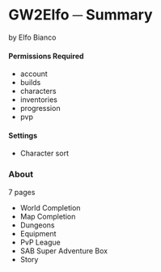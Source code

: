 # GW2Elfo ─ Summary
by Elfo Bianco

#### Permissions Required
* account
* builds
* characters
* inventories
* progression
* pvp

#### Settings
* Character sort

### About
7 pages
* World Completion
* Map Completion
* Dungeons
* Equipment
* PvP League
* SAB Super Adventure Box
* Story
